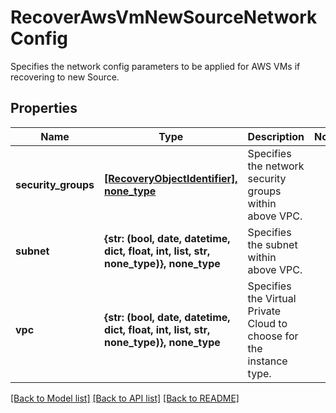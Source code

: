 # RecoverAwsVmNewSourceNetworkConfig

Specifies the network config parameters to be applied for AWS VMs if recovering to new Source.

## Properties
Name | Type | Description | Notes
------------ | ------------- | ------------- | -------------
**security_groups** | [**[RecoveryObjectIdentifier], none_type**](RecoveryObjectIdentifier.md) | Specifies the network security groups within above VPC. | 
**subnet** | **{str: (bool, date, datetime, dict, float, int, list, str, none_type)}, none_type** | Specifies the subnet within above VPC. | 
**vpc** | **{str: (bool, date, datetime, dict, float, int, list, str, none_type)}, none_type** | Specifies the Virtual Private Cloud to choose for the instance type. | 

[[Back to Model list]](../README.md#documentation-for-models) [[Back to API list]](../README.md#documentation-for-api-endpoints) [[Back to README]](../README.md)


